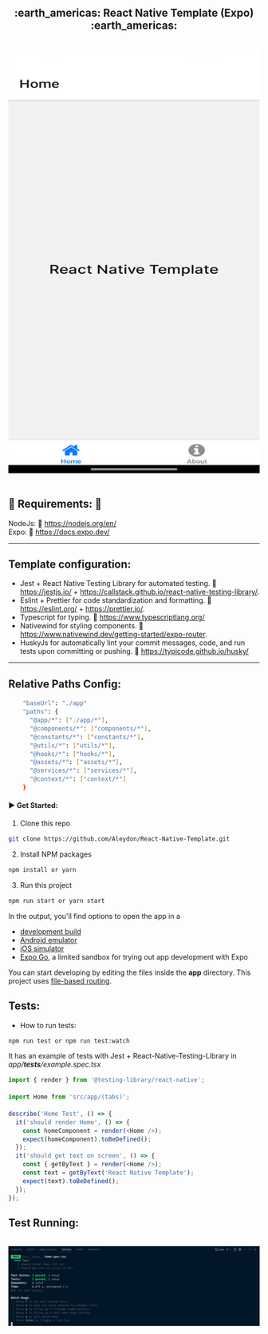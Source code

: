 <h2 align='center'>:earth_americas: React Native Template (Expo) :earth_americas:</h2>

<p align="center">
  <br>
  <img width="800" height="850" src="./assets/images/app-home-screenshot.png" alt="logo of Next14 repository">
  <br>
  <br>
</p>

## :pushpin: Requirements: :pushpin:

NodeJs: :link: https://nodejs.org/en/
<br />
Expo: :link: https://docs.expo.dev/

---

<h2>Template configuration:</h2>

- Jest + React Native Testing Library for automated testing. :link: https://jestjs.io/ + https://callstack.github.io/react-native-testing-library/.
- Eslint + Prettier for code standardization and formatting. :link: https://eslint.org/ + https://prettier.io/.
- Typescript for typing. :link: https://www.typescriptlang.org/
- Nativewind for styling components. :link: https://www.nativewind.dev/getting-started/expo-router.
- HuskyJs for automatically lint your commit messages, code, and run tests upon committing or pushing. :link: https://typicode.github.io/husky/

---

<h2>Relative Paths Config:</h2>

```sh
	"baseUrl": "./app"
    "paths": {
      "@app/*": ["./app/*"],
      "@components/*": ["components/*"],
      "@constants/*": ["constants/*"],
      "@utils/*": ["utils/*"],
      "@hooks/*": ["hooks/*"],
      "@assets/*": ["assets/*"],
      "@services/*": ["services/*"],
      "@context/*": ["context/*"]
    }
```

#### :arrow_forward: Get Started:

1. Clone this repo

```sh
git clone https://github.com/Aleydon/React-Native-Template.git
```

2. Install NPM packages

```sh
npm install or yarn
```

3.  Run this project

```sh
npm run start or yarn start
```

In the output, you'll find options to open the app in a

- [development build](https://docs.expo.dev/develop/development-builds/introduction/)
- [Android emulator](https://docs.expo.dev/workflow/android-studio-emulator/)
- [iOS simulator](https://docs.expo.dev/workflow/ios-simulator/)
- [Expo Go](https://expo.dev/go), a limited sandbox for trying out app development with Expo

You can start developing by editing the files inside the **app** directory. This project uses [file-based routing](https://docs.expo.dev/router/introduction).

<h2>Tests:</h2>

- How to run tests:

```sh
npm run test or npm run test:watch
```

It has an example of tests with Jest + React-Native-Testing-Library in _app/**tests**/example.spec.tsx_

```ts
import { render } from '@testing-library/react-native';

import Home from 'src/app/(tabs)';

describe('Home Test', () => {
  it('should render Home', () => {
    const homeComponent = render(<Home />);
    expect(homeComponent).toBeDefined();
  });
  it('should get text on screen', () => {
    const { getByText } = render(<Home />);
    const text = getByText('React Native Template');
    expect(text).toBeDefined();
  });
});
```

<h2>Test Running:</h2>
<p align="center">
  <br>
  <img width="1200" src="./assets/images/rn-jest-test.png" alt="Image test running">
  <br>
  <br>
</p>
